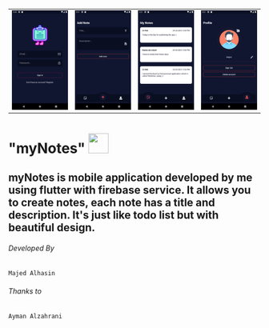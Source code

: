
<table>
  <tr>
    <td><img src="s1.png?raw=true"</td>
    <td><img src="s2.png?raw=true" </td>
    <td><img src="s4.png?raw=true" </td>
    <td><img src="s3.png?raw=true" </td>
  </tr>
 </table>





# "myNotes" <img src="https://svgshare.com/i/UP8.svg" width="40" height="40">
myNotes is mobile application developed by me using flutter with firebase service. It allows you to create notes, each note has a title and description. It's just like todo list but with beautiful design.
------------
###### Developed By
`Majed Alhasin` 
###### Thanks to
`Ayman Alzahrani`
